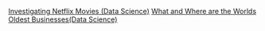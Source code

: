 [Investigating Netflix Movies (Data Science)](https://github.com/Ashuradhipathi/Investigating-Netflix-Movies-and-Guest-Stars-in-The-Office)
[What and Where are the Worlds Oldest Businesses(Data Science)](https://github.com/Ashuradhipathi/What-and-Where-are-the-World-s-Oldest-Businesses)
